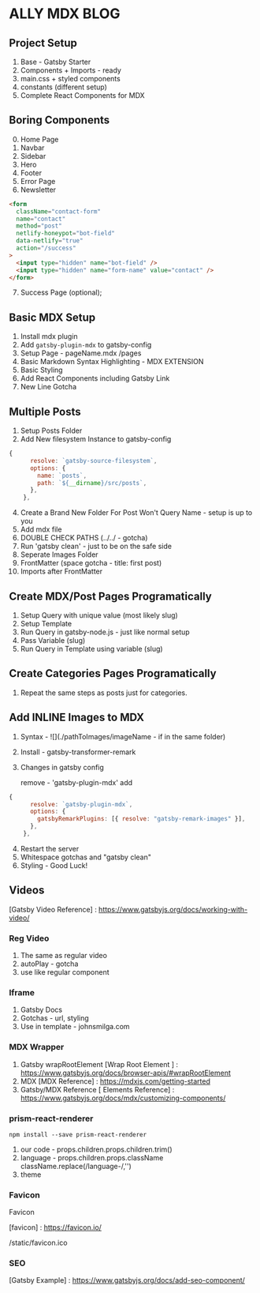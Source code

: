 # ALLY MDX BLOG

## Project Setup

1. Base - Gatsby Starter
2. Components + Imports - ready
3. main.css + styled components
4. constants (different setup)
5. Complete React Components for MDX

## Boring Components

0. Home Page
1. Navbar
2. Sidebar
3. Hero
4. Footer
5. Error Page
6. Newsletter

```html
<form
  className="contact-form"
  name="contact"
  method="post"
  netlify-honeypot="bot-field"
  data-netlify="true"
  action="/success"
>
  <input type="hidden" name="bot-field" />
  <input type="hidden" name="form-name" value="contact" />
</form>
```

7. Success Page (optional);

## Basic MDX Setup

1. Install mdx plugin
2. Add `gatsby-plugin-mdx` to gatsby-config
3. Setup Page - pageName.mdx /pages
4. Basic Markdown
   Syntax Highlighting - MDX EXTENSION
5. Basic Styling
6. Add React Components including Gatsby Link
7. New Line Gotcha

## Multiple Posts

1. Setup Posts Folder
2. Add New filesystem Instance to gatsby-config

```js
{
      resolve: `gatsby-source-filesystem`,
      options: {
        name: `posts`,
        path: `${__dirname}/src/posts`,
      },
    },

```

4. Create a Brand New Folder For Post
   Won't Query Name - setup is up to you
5. Add mdx file
6. DOUBLE CHECK PATHS (../../ - gotcha)
7. Run 'gatsby clean' - just to be on the safe side
8. Seperate Images Folder
9. FrontMatter (space gotcha - title: first post)
10. Imports after FrontMatter

## Create MDX/Post Pages Programatically

1. Setup Query with unique value (most likely slug)
2. Setup Template
3. Run Query in gatsby-node.js - just like normal setup
4. Pass Variable (slug)
5. Run Query in Template using variable (slug)

## Create Categories Pages Programatically

1. Repeat the same steps as posts just for categories.

## Add INLINE Images to MDX

1. Syntax - ![](./pathToImages/imageName - if in the same folder)
2. Install - gatsby-transformer-remark
3. Changes in gatsby config

   remove - 'gatsby-plugin-mdx'
   add

```js
{
      resolve: `gatsby-plugin-mdx`,
      options: {
        gatsbyRemarkPlugins: [{ resolve: "gatsby-remark-images" }],
      },
    },
```

4. Restart the server
5. Whitespace gotchas and "gatsby clean"
6. Styling - Good Luck!

## Videos

[Gatsby Video Reference] : https://www.gatsbyjs.org/docs/working-with-video/

### Reg Video

1. The same as regular video
2. autoPlay - gotcha
3. use like regular component

### Iframe

1. Gatsby Docs
2. Gotchas - url, styling
3. Use in template - johnsmilga.com

### MDX Wrapper

1. Gatsby wrapRootElement
   [Wrap Root Element ] : https://www.gatsbyjs.org/docs/browser-apis/#wrapRootElement
2. MDX
   [MDX Reference] : https://mdxjs.com/getting-started
3. Gatsby/MDX Reference
   [ Elements Reference] : https://www.gatsbyjs.org/docs/mdx/customizing-components/

### prism-react-renderer

[docs]: https://github.com/FormidableLabs/prism-react-renderer

```
npm install --save prism-react-renderer
```

1. our code - props.children.props.children.trim()
2. language -
   props.children.props.className
   className.replace(/language-/,'')
3. theme

### Favicon

Favicon

[favicon] : https://favicon.io/

/static/favicon.ico

### SEO

[Gatsby Example] : https://www.gatsbyjs.org/docs/add-seo-component/
